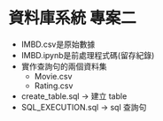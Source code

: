 # 資料庫系統 專案二
- IMBD.csv是原始數據
- IMBD.ipynb是前處理程式碼(留存紀錄)
- 實作查詢句的兩個資料集
  - Movie.csv
  - Rating.csv
- create_table.sql -> 建立 table
- SQL_EXECUTION.sql -> sql 查詢句